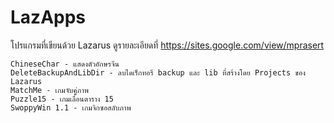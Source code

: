 # LazApps

โปรแกรมที่เขียนด้วย Lazarus   ดูรายละเอียดที่ https://sites.google.com/view/mprasert

	ChineseChar - แสดงตัวอักษรจีน
	DeleteBackupAndLibDir - ลบไดเร็กทอรี backup และ lib ที่สร้างโดย Projects ของ Lazarus
	MatchMe - เกมจับคู่ภาพ
	Puzzle15 - เกมเลื่อนตาราง 15
	SwoppyWin 1.1 - เกมจิกซอสลับภาพ
